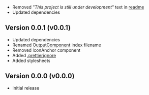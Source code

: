 -   Removed _"This project is still under development"_ text in [readme](./README.md)
-   Updated dependencies

## Version 0.0.1 (v0.0.1)

-   Updated dependencies
-   Renamed [OutputComponent](./src/components/outputcomponent/index.tsx) index filename
-   Removed IconAnchor component
-   Added [.prettierignore](./.prettierignore)
-   Added stylesheets

## Version 0.0.0 (v0.0.0)

-   Initial release
